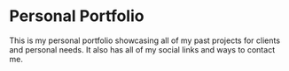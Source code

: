 <div>
  <h1>Personal Portfolio</h1>
  <p>This is my personal portfolio showcasing all of my past projects for clients and personal needs. It also has all of my social links and ways to contact me.</p>
  <span><a src='https://alexbrewster.netlify.app' Link to project></span>
  <img src='
</div>
<div>
  <h1></h1>
</div>
